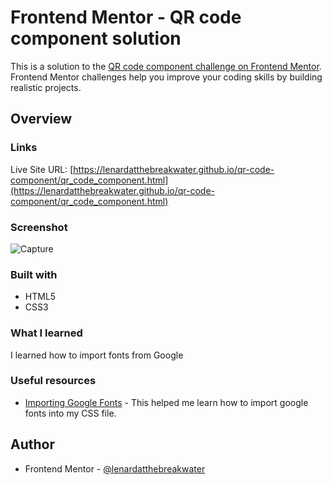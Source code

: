 # Frontend Mentor - QR code component solution

This is a solution to the [QR code component challenge on Frontend Mentor](https://www.frontendmentor.io/challenges/qr-code-component-iux_sIO_H). Frontend Mentor challenges help you improve your coding skills by building realistic projects. 

## Overview

### Links
Live Site URL: [https://lenardatthebreakwater.github.io/qr-code-component/qr_code_component.html](https://lenardatthebreakwater.github.io/qr-code-component/qr_code_component.html)

### Screenshot
![Capture](https://github.com/lenardatthebreakwater/qr-code-component/assets/142602437/d9b7cf67-46cf-4d64-ad01-0bb26bca8e9f)

### Built with
- HTML5
- CSS3

### What I learned
I learned how to import fonts from Google

### Useful resources
- [Importing Google Fonts](https://www.w3docs.com/snippets/css/how-to-import-google-fonts-in-css-file.html) - This helped me learn how to import google fonts into my CSS file. 


## Author
- Frontend Mentor - [@lenardatthebreakwater](https://www.frontendmentor.io/profile/lenardatthebreakwater)
